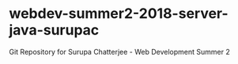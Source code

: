 # webdev-summer2-2018-server-java-surupac

Git Repository for Surupa Chatterjee - Web Development Summer 2 
